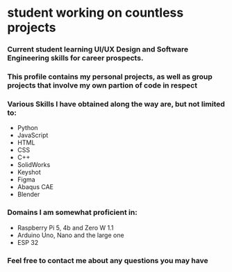 # student working on countless projects
### Current student learning UI/UX Design and Software Engineering skills for career prospects.
### This profile contains my personal projects, as well as group projects that involve my own partion of code in respect
### Various Skills I have obtained along the way are, but not limited to:
* Python
* JavaScript
* HTML
* CSS
* C++
* SolidWorks
* Keyshot
* Figma
* Abaqus CAE
* Blender

### Domains I am somewhat proficient in:
* Raspberry Pi 5, 4b and Zero W 1.1
* Arduino Uno, Nano and the large one
* ESP 32

### Feel free to contact me about any questions you may have
